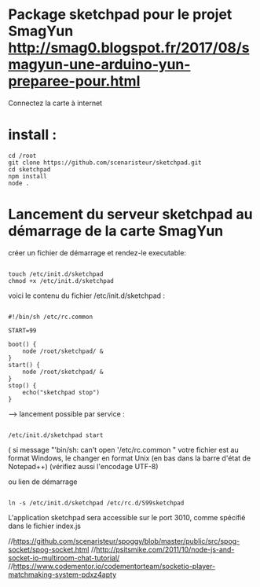 # Package sketchpad pour le projet SmagYun http://smag0.blogspot.fr/2017/08/smagyun-une-arduino-yun-preparee-pour.html

Connectez la carte à internet

# install :

```
cd /root
git clone https://github.com/scenaristeur/sketchpad.git
cd sketchpad
npm install
node .

```

# Lancement du serveur sketchpad au démarrage de la carte SmagYun

créer un fichier de démarrage et rendez-le executable:
```

touch /etc/init.d/sketchpad
chmod +x /etc/init.d/sketchpad

```

voici le contenu du fichier /etc/init.d/sketchpad :

```

#!/bin/sh /etc/rc.common

START=99

boot() {
	node /root/sketchpad/ &
}
start() {
	node /root/sketchpad/ &
}
stop() {
	echo("sketchpad stop")
}

 ```


--> lancement possible par service :

```

/etc/init.d/sketchpad start

```
( si message "'bin/sh: can't open '/etc/rc.common " votre fichier est au format Windows, le changer en format Unix (en bas dans la barre d'état de Notepad++)
(vérifiez aussi l'encodage UTF-8)


ou lien de démarrage

```

ln -s /etc/init.d/sketchpad /etc/rc.d/S99sketchpad
```

L'application sketchpad sera accessible sur le port 3010, comme spécifié dans le fichier index.js

<!--https://mobiforge.com/design-development/html5-mobile-web-canvas-->
//https://github.com/scenaristeur/spoggy/blob/master/public/src/spog-socket/spog-socket.html
//http://psitsmike.com/2011/10/node-js-and-socket-io-multiroom-chat-tutorial/
//https://www.codementor.io/codementorteam/socketio-player-matchmaking-system-pdxz4apty

